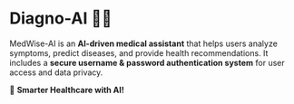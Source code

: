 # Diagno-AI 🏥🤖  

MedWise-AI is an **AI-driven medical assistant** that helps users analyze symptoms, predict diseases, and provide health recommendations. It includes a **secure username & password authentication system** for user access and data privacy.

🚀 **Smarter Healthcare with AI!**  
